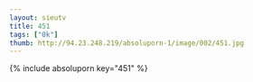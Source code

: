 ```yaml
--- 
layout: sieutv
title: 451
tags: ["0k"]
thumb: http://94.23.248.219/absoluporn-1/image/002/451.jpg
---
```

{% include absoluporn key="451" %} 
